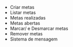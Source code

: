 - Criar metas
- Listar metas
- Metas realizadas
- Metas abertas
- Marcar/ e Desmarcar metas
- Remover metas
- Sistema de mensagem
